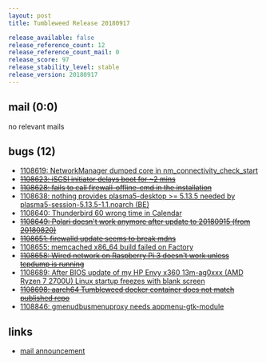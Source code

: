 ```yaml
---
layout: post
title: Tumbleweed Release 20180917

release_available: false
release_reference_count: 12
release_reference_count_mail: 0
release_score: 97
release_stability_level: stable
release_version: 20180917
---
```


## mail (0:0)

no relevant mails

## bugs (12)

<!--more-->

- [1108619: NetworkManager dumped core in nm_connectivity_check_start](https://bugzilla.opensuse.org/show_bug.cgi?id=1108619)
- ~~[1108623: iSCSI initiator delays boot for ~2 mins](https://bugzilla.opensuse.org/show_bug.cgi?id=1108623)~~
- ~~[1108628: fails to call firewall-offline-cmd in the installation](https://bugzilla.opensuse.org/show_bug.cgi?id=1108628)~~
- [1108638: nothing provides plasma5-desktop >= 5.13.5 needed by plasma5-session-5.13.5-1.1.noarch (BE)](https://bugzilla.opensuse.org/show_bug.cgi?id=1108638)
- [1108640: Thunderbird 60 wrong time in Calendar](https://bugzilla.opensuse.org/show_bug.cgi?id=1108640)
- ~~[1108649: Polari doesn't work anymore after update to 20180915 (from 20180820)](https://bugzilla.opensuse.org/show_bug.cgi?id=1108649)~~
- ~~[1108651: firewalld update seems to break mdns](https://bugzilla.opensuse.org/show_bug.cgi?id=1108651)~~
- [1108655: memcached x86_64 build failed on Factory](https://bugzilla.opensuse.org/show_bug.cgi?id=1108655)
- ~~[1108658: Wired network on Raspberry Pi 3 doesn't work unless tcpdump is running](https://bugzilla.opensuse.org/show_bug.cgi?id=1108658)~~
- [1108689: After BIOS update of my HP Envy x360 13m-ag0xxx (AMD Ryzen 7 2700U) Linux startup freezes with blank screen](https://bugzilla.opensuse.org/show_bug.cgi?id=1108689)
- ~~[1108698: aarch64 Tumbleweed docker container does not match published repo](https://bugzilla.opensuse.org/show_bug.cgi?id=1108698)~~
- [1108846: gmenudbusmenuproxy needs appmenu-gtk-module](https://bugzilla.opensuse.org/show_bug.cgi?id=1108846)



## links

- [mail announcement](https://lists.opensuse.org/opensuse-factory/2018-09/msg00074.html)
